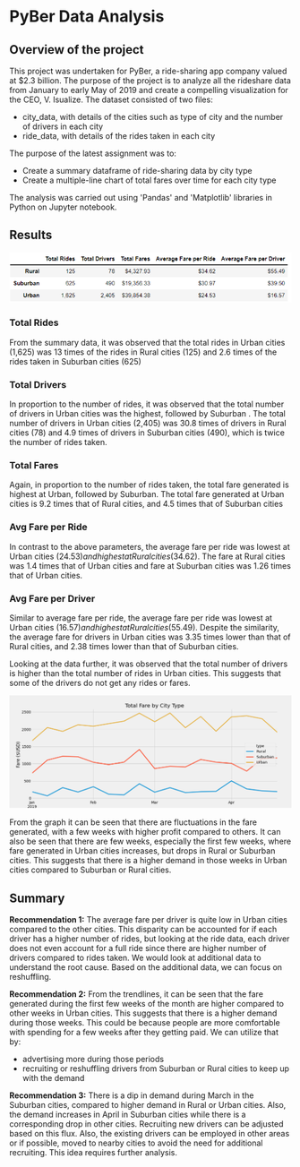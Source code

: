 # PyBer Data Analysis

## Overview of the project
This project was undertaken for PyBer, a ride-sharing app company valued at $2.3 billion. The purpose of the project is to analyze all the rideshare data from January to early May of 2019 and create a compelling visualization for the CEO, V. Isualize. The dataset consisted of two files:
- city_data, with details of the cities such as type of city and the number of drivers in each city
- ride_data, with details of the rides taken in each city

The purpose of the latest assignment was to:
- Create a summary dataframe of ride-sharing data by city type
- Create a multiple-line chart of total fares over time for each city type

The analysis was carried out using 'Pandas' and 'Matplotlib' libraries in Python on Jupyter notebook.

## Results

![Summary](https://github.com/Dhanushree27/PyBer_Analysis/blob/main/analysis/Summary.PNG) 

### Total Rides
From the summary data, it was observed that the total rides in Urban cities (1,625) was 13 times of the rides in Rural cities (125) and 2.6 times of the rides taken in Suburban cities (625)
### Total Drivers
In proportion to the number of rides, it was observed that the total number of drivers in Urban cities was the highest, followed by Suburban . The total number of drivers in Urban cities (2,405) was 30.8 times of drivers in Rural cities (78) and 4.9 times of drivers in Suburban cities (490), which is twice the number of rides taken.
### Total Fares
Again, in proportion to the number of rides taken, the total fare generated is highest at Urban, followed by Suburban. The total fare generated at Urban cities is 9.2 times that of Rural cities, and 4.5 times that of Suburban cities
### Avg Fare per Ride
In contrast to the above parameters, the average fare per ride was lowest at Urban cities ($24.53) and highest at Rural cities ($34.62). The fare at Rural cities was 1.4 times that of Urban cities and fare at Suburban cities was 1.26 times that of Urban cities.
### Avg Fare per Driver
Similar to average fare per ride, the average fare per ride was lowest at Urban cities ($16.57) and highest at Rural cities ($55.49). Despite the similarity, the average fare for drivers in Urban cities was 3.35 times lower than that of Rural cities, and 2.38 times lower than that of Suburban cities.

Looking at the data further, it was observed that the total number of drivers is higher than the total number of rides in Urban cities. This suggests that some of the drivers do not get any rides or fares.

![Total Fare by City type  ](https://github.com/Dhanushree27/PyBer_Analysis/blob/main/analysis/Total%20Fare%20by%20City%20Type.png) 

From the graph it can be seen that there are fluctuations in the fare generated, with a few weeks with higher profit compared to others. It can also be seen that there are few weeks, especially the first few weeks, where fare generated in Urban cities increases, but drops in Rural or Suburban cities. This suggests that there is a higher demand in those weeks in Urban cities compared to Suburban or Rural cities.

## Summary

**Recommendation 1:** The average fare per driver is quite low in Urban cities compared to the other cities. This disparity can be accounted for if each driver has a higher number of rides, but looking at the ride data, each driver does not even account for a full ride since there are higher number of drivers compared to rides taken. We would look at additional data to understand the root cause. Based on the additional data, we can focus on reshuffling.

**Recommendation 2:** From the trendlines, it can be seen that the fare generated during the first few weeks of the month are higher compared to other weeks in Urban cities. This suggests that there is a higher demand during those weeks. This could be because people are more comfortable with spending for a few weeks after they getting paid. We can utilize that by: 
- advertising more during those periods
- recruiting or reshuffling drivers from Suburban or Rural cities to keep up with the demand

**Recommendation 3:** There is a dip in demand during March in the Suburban cities, compared to higher demand in Rural or Urban cities. Also, the demand increases in April in Suburban cities while there is a corresponding drop in other cities. Recruiting new drivers can be adjusted based on this flux. Also, the existing drivers can be employed in other areas or if possible, moved to nearby cities to avoid the need for additional recruiting. This idea requires further analysis. 






